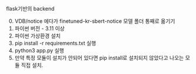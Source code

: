flask기반의 backend

0. VDB/notice 에다가 finetuned-kr-sbert-notice 모델 폴더 통째로 옮기기
1. 파이썬 버전 - 3.11 이상
2. 파이썬 가상환경 설치
3. pip install -r requirements.txt 실행
4. python3 app.py 실행
5. 만약 특정 모듈이 설치가 안되어 있다면 pip install로 설치되지 않았다고 나오는 모듈 직접 설치.